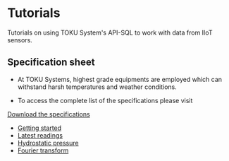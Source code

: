 # Tutorials

Tutorials on using TOKU System's API-SQL to work with data from IIoT sensors.

## Specification sheet

- At TOKU Systems, highest grade equipments are employed which can withstand harsh
temperatures and weather conditions.

- To access the complete list of the specifications please visit

[Download the specifications](https://tokuindustry.com/wp-content/uploads/2020/07/Specifications-July-9-2020.pdf)

- [Getting started](setup/)
- [Latest readings](latest-readings/)
- [Hydrostatic pressure](hydrostatic-pressure/)
- [Fourier transform](fourier-transform/)
